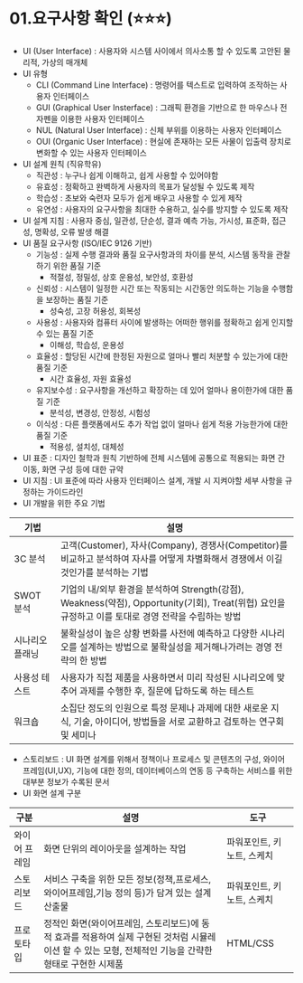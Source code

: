 # 01.요구사항 확인 (⭐⭐⭐)

- UI (User Interface) : 사용자와 시스템 사이에서 의사소통 할 수 있도록 고안된 물리적, 가상의 매개체
- UI 유형
    - CLI (Command Line Interface) : 명령어를 텍스트로 입력하여 조작하는 사용자 인터페이스
    - GUI (Graphical User Insterface) : 그래픽 환경을 기반으로 한 마우스나 전자펜을 이용한 사용자 인터페이스
    - NUL (Natural User Interface) : 신체 부위를 이용하는 사용자 인터페이스
    - OUI (Organic User Interface) : 현실에 존재하는 모든 사물이 입출력 장치로 변화할 수 있는 사용자 인터페이스
- UI 설계 원칙 (직유학유)
    - 직관성 : 누구나 쉽게 이해하고, 쉽게 사용할 수 있어야함
    - 유효성 : 정확하고 완벽하게 사용자의 목표가 달성될 수 있도록 제작
    - 학습성 : 초보와 숙련자 모두가 쉽게 배우고 사용할 수 있게 제작
    - 유연성 : 사용자의 요구사항을 최대한 수용하고, 실수를 방지할 수 있도록 제작
- UI 설계 지침 : 사용자 중심, 일관성, 단순성, 결과 예측 가능, 가시성, 표준화, 접근성, 명확성, 오류 발생 해결
- UI 품질 요구사항 (ISO/IEC 9126 기반)
    - 기능성 : 실제 수행 결과와 품질 요구사항과의 차이를 분석, 시스템 동작을 관찰하기 위한 품질 기준
        - 적절성, 정밀성, 상호 운용성, 보안성, 호환성
    - 신뢰성 : 시스템이 일정한 시간 또는 작동되는 시간동안 의도하는 기능을 수행함을 보장하는 품질 기준
        - 성숙성, 고장 허용성, 회복성
    - 사용성 : 사용자와 컴퓨터 사이에 발생하는 어떠한 행위를 정확하고 쉽게 인지할 수 있는 품질 기준
        - 이해성, 학습성, 운용성
    - 효율성 : 할당된 시간에 한정된 자원으로 얼마나 빨리 처분할 수 있는가에 대한 품질 기준
        - 시간 효율성, 자원 효율성
    - 유지보수성 : 요구사항을 개선하고 확장하는 데 있어 얼마나 용이한가에 대한 품질 기준
        - 분석성, 변경성, 안정성, 시험성
    - 이식성 : 다른 플랫폼에서도 추가 작업 없이 얼마나 쉽게 적용 가능한가에 대한 품질 기준
        - 적용성, 설치성, 대체성
- UI 표준 : 디자인 철학과 원칙 기반하에 전체 시스템에 공통으로 적용되는 화면 간 이동, 화면 구성 등에 대한 규약
- UI 지침 : UI 표준에 따라 사용자 인터페이스 설계, 개발 시 지켜야할 세부 사항을 규정하는 가이드라인
- UI 개발을 위한 주요 기법

| 기법 | 설명 |
| --- | --- |
| 3C 분석 | 고객(Customer), 자사(Company), 경쟁사(Competitor)를 비교하고 분석하여 자사를 어떻게 차별화해서 경쟁에서 이길 것인가를 분석하는 기법 |
| SWOT 분석 | 기업의 내/외부 환경을 분석하여 Strength(강점), Weakness(약점), Opportunity(기회), Treat(위협) 요인을 규정하고 이를 토대로 경영 전략을 수립하는 방법 |
| 시나리오 플래닝 | 불확실성이 높은 상황 변화를 사전에 예측하고 다양한 시나리오를 설계하는 방법으로 불확실성을 제거해나가려는 경영 전략의 한 방법 |
| 사용성 테스트 | 사용자가 직접 제품을 사용하면서 미리 작성된 시나리오에 맞추어 과제를 수행한 후, 질문에 답하도록 하는 테스트 |
| 워크숍 | 소집단 정도의 인원으로 특정 문제나 과제에 대한 새로운 지식, 기술, 아이디어, 방법들을 서로 교환하고 검토하는 연구회 및 세미나 |
- 스토리보드 : UI 화면 설계를 위해서 정책이나 프로세스 및 콘텐츠의 구성, 와이어 프레임(UI,UX), 기능에 대한 정의, 데이터베이스의 연동 등 구축하는 서비스를 위한 대부분 정보가 수록된 문서
- UI 화면 설계 구분

| 구분 | 설명 | 도구 |
| --- | --- | --- |
| 와이어 프레임 | 화면 단위의 레이아웃을 설계하는 작업 | 파워포인트, 키노트, 스케치 |
| 스토리보드 | 서비스 구축을 위한 모든 정보(정책,프로세스,와이어프레임,기능 정의 등)가 담겨 있는 설계 산출물 | 파워포인트, 키노트, 스케치 |
| 프로토타입 | 정적인 화면(와이어프레임, 스토리보드)에 동적 효과를 적용하여 실제 구현된 것처럼 시뮬레이션 할 수 있는 모형, 전체적인 기능을 간략한 형태로 구현한 시제품 | HTML/CSS |
